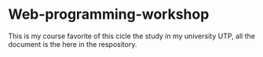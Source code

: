 # Web-programming-workshop
This is my course favorite of this cicle the study in my university UTP, all the document is the here in the respository.

